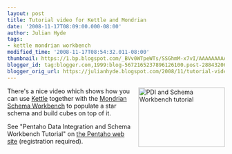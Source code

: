 ```yaml
---
layout: post
title: Tutorial video for Kettle and Mondrian
date: '2008-11-17T08:09:00.000-08:00'
author: Julian Hyde
tags:
- kettle mondrian workbench
modified_time: '2008-11-17T08:54:32.011-08:00'
thumbnail: https://1.bp.blogspot.com/_BVv0WTpeWTs/SSGhmM-x7vI/AAAAAAAAABg/EA2pDpXlciQ/s72-c/pdi-workbench-tutorial.jpg
blogger_id: tag:blogger.com,1999:blog-5672165237896126100.post-2884320683075377259
blogger_orig_url: https://julianhyde.blogspot.com/2008/11/tutorial-video-for-kettle-and-mondrian.html
---
```


<a onblur="try {parent.deselectBloggerImageGracefully();} catch(e) {}" href="/assets/img/pdi-workbench-tutorial.jpg">
<img style="margin: 0pt 0pt 10px 10px; float: right; cursor: pointer; width: 200px; height: 138px;" src="/assets/img/pdi-workbench-tutorial-thumb.jpg" alt="PDI and Schema Workbench tutorial" id="BLOGGER_PHOTO_ID_5269670716691836658" border="0" /></a>

There's a nice video which shows how you can use
[Kettle](https://kettle.pentaho.org/) together with the
[Mondrian Schema Workbench](https://mondrian.pentaho.org/documentation/workbench.php)
to populate a star schema and build cubes on top of it.

See "Pentaho Data Integration and Schema Workbench Tutorial" on
[the Pentaho web site](https://www.pentaho.com/products/demos/presales_tools.php)
(registration required).
